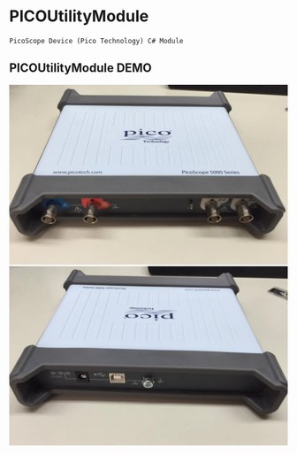 # PICOUtilityModule

    PicoScope Device (Pico Technology) C# Module
	
## PICOUtilityModule DEMO
![](https://raw.githubusercontent.com/rain091667/PICOUtilityModule/master/ScreenDemo/Device1.jpg)
![](https://raw.githubusercontent.com/rain091667/PICOUtilityModule/master/ScreenDemo/Device2.jpg)